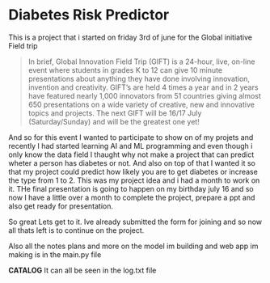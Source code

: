 # Diabetes Risk Predictor

This is a project that i started on friday 3rd of june for the Global initiative Field trip

> In brief, Global Innovation Field Trip (GIFT) is a 24-hour, live, on-line event where students in grades K to 12 can give 10 minute presentations about anything they have done involving innovation, invention and creativity. GIFT’s are held 4 times a year and in 2 years have featured nearly 1,000 innovators from 51 countries giving almost 650 presentations on a wide variety of creative, new and innovative topics and projects. The next GIFT will be 16/17 July (Saturday/Sunday) and will be the greatest one yet!

And so for this event I wanted to participate to show on of my projets and recently I had started learning AI and ML programming and even though i only know the data field I thaught why not make a project that can predict wheter a person has diabetes or not.
And also on top of that I wanted it so that my project could predict how likely you are to get diabetes or increase the type from 1 to 2. This was my project idea and i had a month to work on it. THe final presentation is going to happen on my birthday july 16 and so now I have a little over a month to complete the project, prepare a ppt and also get ready for presentation.

So great Lets get to it. Ive already submitted the form for joining and so now all thats left is to continue on the project.

Also all the notes plans and more on the model im building and web app im making is in the main.py file

**CATALOG**
It can all be seen in the log.txt file
